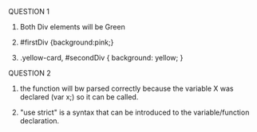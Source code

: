 QUESTION 1

1. Both Div elements will be Green

2. #firstDiv {background:pink;}

3. .yellow-card, #secondDiv { background: yellow; }

QUESTION 2

1. the function will bw parsed correctly because the variable X was declared (var x;) so it can be called.

2. "use strict" is a syntax that can be introduced to the variable/function declaration.


